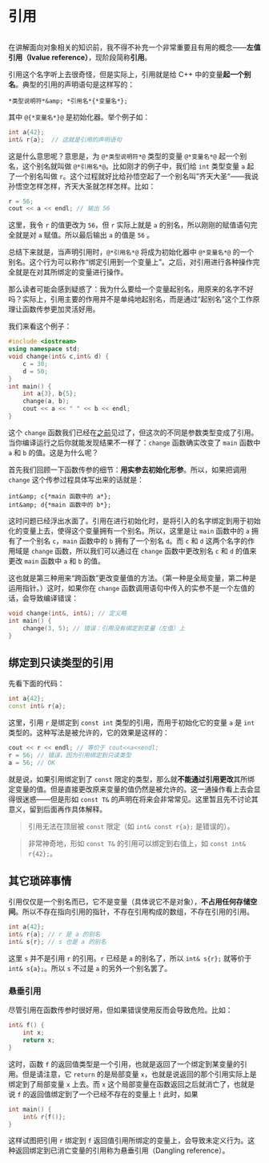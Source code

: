 # 引用

<h6 id="idx_左值引用"></h6>
<h6 id="idx_引用"></h6>

在讲解面向对象相关的知识前，我不得不补充一个非常重要且有用的概念——**左值引用（lvalue reference）**，现阶段简称**引用**。

引用这个名字听上去很奇怪，但是实际上，引用就是给 C++ 中的变量**起一个别名**。典型的引用的声明语句是这样写的：

```sdsc
*类型说明符*&amp; *引用名*{*变量名*};
```

其中 `@{*变量名*}@` 是初始化器。举个例子如：

```cpp
int a{42};
int& r{a};  // 这就是引用的声明语句
```

这是什么意思呢？意思是，为 `@*类型说明符*@` 类型的变量 `@*变量名*@` 起一个别名，这个别名就叫做 `@*引用名*@`。比如刚才的例子中，我们给 `int` 类型变量 `a` 起了一个别名叫做 `r`。这个过程就好比给孙悟空起了一个别名叫”齐天大圣“——我说孙悟空怎样怎样，齐天大圣就怎样怎样。比如：
```cpp
r = 56;
cout << a << endl; // 输出 56
```
这里，我令 `r` 的值更改为 `56`，但 `r` 实际上就是 `a` 的别名，所以刚刚的赋值语句完全就是对 `a` 赋值。所以最后输出 `a` 的值是 `56` 。

总结下来就是，当声明引用时，`@*引用名*@` 将成为初始化器中 `@*变量名*@` 的一个别名。这个行为可以称作“绑定引用到一个变量上”。之后，对引用进行各种操作完全就是在对其所绑定的变量进行操作。

那么读者可能会感到疑惑了：我为什么要给一个变量起别名，用原来的名字不好吗？实际上，引用主要的作用并不是单纯地起别名，而是通过“起别名”这个工作原理让函数传参更加灵活好用。

我们来看这个例子：
```CPP
#include <iostream>
using namespace std;
void change(int& c,int& d) {
    c = 30;
    d = 50;
}
int main() {
    int a{3}, b{5};
    change(a, b);
    cout << a << " " << b << endl;
}
```
这个 `change` 函数我们已经在[之前](/ch03/function_execution.md#参数传递)见过了，但这次的不同是参数类型变成了引用。当你编译运行之后你就能发现结果不一样了：`change` 函数确实改变了 `main` 函数中 `a` 和 `b` 的值。这是为什么呢？

首先我们回顾一下函数传参的细节：**用实参去初始化形参**。所以，如果把调用 `change` 这个传参过程具体写出来的话就是：
```sdsc
int&amp; c{*main 函数中的 a*};
int&amp; d{*main 函数中的 b*};
```
这时问题已经浮出水面了。引用在进行初始化时，是将引入的名字绑定到用于初始化的变量上去，使得这个变量拥有一个别名。所以，这里是让 `main` 函数中的 `a` 拥有了一个别名 `c`，`main` 函数中的 `b` 拥有了一个别名 `d`。而 `c` 和 `d` 这两个名字的作用域是 `change` 函数，所以我们可以通过在 `change` 函数中更改别名 `c` 和 `d` 的值来更改 `main` 函数中 `a` 和 `b` 的值。

这也就是第三种用来“跨函数”更改变量值的方法。（第一种是全局变量，第二种是运用指针。）这时，如果你在 `change` 函数调用语句中传入的实参不是一个左值的话，会导致编译错误：
```cpp
void change(int&, int&); // 定义略
int main() {
    change(3, 5); // 错误：引用没有绑定到变量（左值）上
}
```

## 绑定到只读类型的引用

先看下面的代码：
```cpp
int a{42};
const int& r{a};
```
这里，引用 `r` 是绑定到 `const int` 类型的引用，而用于初始化它的变量 `a` 是 `int` 类型的。这种写法是被允许的，它的效果是这样的：
```cpp
cout << r << endl; // 等价于 cout<<a<<endl;
r = 56; // 错误，因为引用绑定到只读类型
a = 56; // OK
```

就是说，如果引用绑定到了 `const` 限定的类型，那么就**不能通过引用更改**其所绑定变量的值。但是直接更改原来变量的值仍然是被允许的。这一通操作看上去会显得很迷惑——但是形如 `const T&` 的声明在将来会非常常见。这里暂且先不讨论其意义，留到后面再作具体解释。

> 引用无法在顶层被 `const` 限定（如 `int& const r{a};` 是错误的）。

> 非常神奇地，形如 `const T&` 的引用可以绑定到右值上，如 `const int& r{42};`。

## 其它琐碎事情

引用仅仅是一个别名而已，它不是变量（具体说它不是对象），**不占用任何存储空间**。所以不存在指向引用的指针，不存在引用构成的数组，不存在引用的引用。

```cpp
int a{42};
int& r{a}; // r 是 a 的别名
int& s{r}; // s 也是 a 的别名
```

这里 `s` 并不是引用 `r` 的引用。`r` 已经是 `a` 的别名了，所以 `int& s{r};` 就等价于 `int& s{a};`。所以 `s` 不过是 `a` 的另外一个别名罢了。

### 悬垂引用

尽管引用在函数传参时很好用，但如果错误使用反而会导致危险。比如：
```cpp
int& f() {
    int x;
    return x;
}
```

这时，函数 `f` 的返回值类型是一个引用，也就是返回了一个绑定到某变量的引用。但是请注意，它 `return` 的是局部变量 `x`，也就是说返回的那个引用实际上是绑定到了局部变量 `x` 上去。而 `x` 这个局部变量在函数返回之后就消亡了，也就是说 `f` 的返回值绑定到了一个已经不存在的变量上！此时，如果
```cpp
int main() {
    int& r{f()};
}
```
这样试图把引用 `r` 绑定到 `f` 返回值引用所绑定的变量上，会导致未定义行为。这种返回绑定到已消亡变量的引用称为悬垂引用（Dangling reference）。